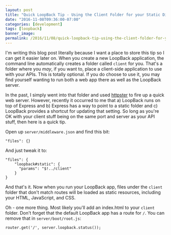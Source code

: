 ```yaml
---
layout: post
title: "Quick LoopBack Tip - Using the Client Folder for your Static Directory"
date: "2016-11-08T09:36:00-07:00"
categories: [development]
tags: [loopback]
banner_image: 
permalink: /2016/11/08/quick-loopback-tip-using-the-client-folder-for-your-static-directory
---
```


I'm writing this blog post literally because I want a place to store this tip so I can get it easier later on. When you create a new LoopBack application, the command line automatically creates a folder called <code>client</code> for you. That's a folder where you *may*, if you want to, place a client-side application to use with your APIs. This is totally optional. If you do choose to use it, you may find yourself wanting to run both a web app there as well as the LoopBack server.

In the past, I simply went into that folder and used [httpster](https://github.com/SimbCo/httpster) to fire up a quick web server. However, recently it occurred to me that a) LoopBack runs on top of Express and b) Express has a way to point to a static folder and c) LoopBack provides a shortcut for updating that setting. So long as you're OK with your client stuff being on the same port and server as your API stuff, then here is a quick tip.

Open up <code>server/middleware.json</code> and find this bit:

<pre><code class="language-javascript">"files": {}</code></pre>

And just tweak it to:

<pre><code class="language-javascript">"files": {
    "loopback#static": {
      "params": "$!../client"
    }
}</code></pre>

And that's it. Now when you run your LoopBack app, files under the <code>client</code> folder that don't match routes will be loaded as static resources, including your HTML, JavaScript, and CSS.

Oh - one more thing. Most likely you'll add an index.html to your <code>client</code> folder. Don't forget that the default LoopBack app has a route for <code>/</code>. You can remove that in <code>server/boot/root.js</code>:

<pre><code class="language-javascript">router.get('/', server.loopback.status());</code></pre>